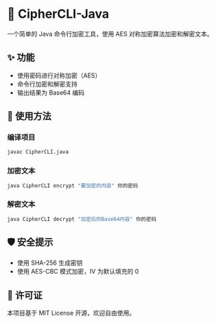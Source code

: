 # 🔐 CipherCLI-Java

一个简单的 Java 命令行加密工具，使用 AES 对称加密算法加密和解密文本。

## ✨ 功能

- 使用密码进行对称加密（AES）
- 命令行加密和解密支持
- 输出结果为 Base64 编码

## 🚀 使用方法

### 编译项目

```bash
javac CipherCLI.java
```

### 加密文本

```bash
java CipherCLI encrypt "要加密的内容" 你的密码
```

### 解密文本

```bash
java CipherCLI decrypt "加密后的Base64内容" 你的密码
```

## 🛡️ 安全提示

- 使用 SHA-256 生成密钥
- 使用 AES-CBC 模式加密，IV 为默认填充的 0

## 🧾 许可证

本项目基于 MIT License 开源，欢迎自由使用。
